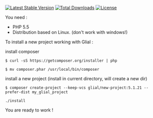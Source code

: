 [![Latest Stable Version](https://poser.pugx.org/glial/new-project/v/stable.png)](https://packagist.org/packages/glial/new-project) 
[![Total Downloads](https://poser.pugx.org/glial/new-project/downloads.png)](https://packagist.org/packages/glial/new-project) 
[![License](https://poser.pugx.org/glial/new-project/license.png)](https://packagist.org/packages/glial/new-project)




You need :

 * PHP 5.5
 * Distribution based on Linux. (don't work with windows!)



To install a new project working with Glial :



install composer

`$ curl -sS https://getcomposer.org/installer | php`

`$ mv composer.phar /usr/local/bin/composer`


install a new project (install in current directory, will create a new dir)

```
$ composer create-project --keep-vcs glial/new-project:5.1.21 --prefer-dist my_glial_project

./install
```

You are ready to work !
